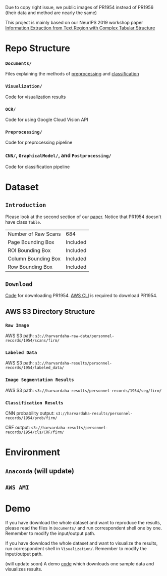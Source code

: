 Due to copy right issue, we public images of PR1954 instead of PR1956 (their data and method are nearly the same)

This project is mainly based on our NeurIPS 2019 workshop paper [Information Extraction from Text Region with Complex Tabular Structure](https://openreview.net/pdf?id=Hkx0zpccLr)

# Repo Structure

### `Documents/`

Files explaining the methods of [preprocessing](Documemts/PreprocessingMethods.md) and [classification](Documemts/ClassificationMethods.md)

### `Visualization/`

Code for visualization results

### `OCR/`

Code for using Google Cloud Vision API

### `Preprocessing/`

Code for preprocessing pipeline

### `CNN/`, `GraphicalModel/`, and `Postprocessing/`

Code for classification pipeline

# Dataset

## `Introduction`

Please look at the second section of our [paper](https://openreview.net/pdf?id=Hkx0zpccLr). Notice that PR1954 doesn't have class `Table`.

|   |  |
| ------------- | ------------- |
| Number of Raw Scans | 684 |
| Page Bounding Box  | Included  |
| ROI Bounding Box   | Included  |
| Column Bounding Box   | Included  |
| Row Bounding Box   | Included  |

## `Download`

[Code](DownloadPR1954.sh) for downloading PR1954. [AWS CLI](https://docs.aws.amazon.com/cli/latest/userguide/cli-chap-install.html) is required to download PR1954.

## AWS S3 Directory Structure

### `Raw Image`
AWS S3 path: `s3://harvardaha-raw-data/personnel-records/1954/scans/firm/`

### `Labeled Data`
AWS S3 path: `s3://harvardaha-results/personnel-records/1954/labeled_data/`

### `Image Segmentation Results`
AWS S3 path: `s3://harvardaha-results/personnel-records/1954/seg/firm/`

### `Classification Results`
CNN probability output: `s3://harvardaha-results/personnel-records/1954/prob/firm/`

CRF output: `s3://harvardaha-results/personnel-records/1954/cls/CRF/firm/`

# Environment

## `Anaconda` (will update)

## `AWS AMI`

# Demo

If you have download the whole dataset and want to reproduce the results, please read the files in `Documents/` and run correspondent shell one by one. Remember to modify the input/output path.

If you have download the whole dataset and want to visualize the results, run correspondent shell in `Visualization/`. Remember to modify the input/output path.

(will update soon)
A demo [code]() which downloads one sample data and visualizes results.
